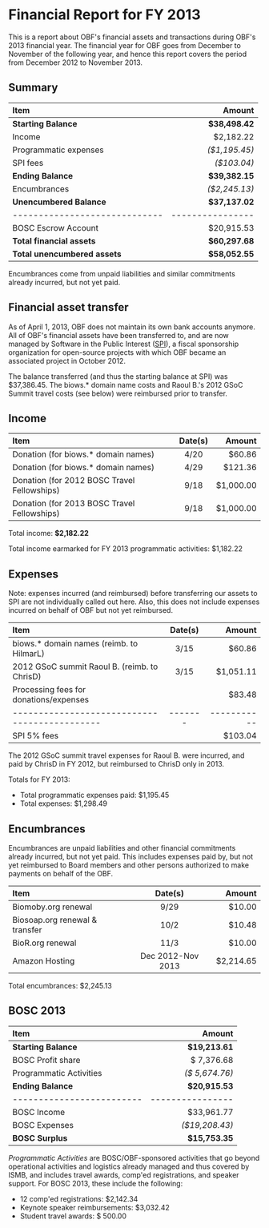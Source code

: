 # Financial Report for FY 2013

This is a report about OBF's financial assets and transactions during OBF's 2013 financial year. The financial year for OBF goes from December to November of the following year, and hence this report covers the period from December 2012 to November 2013.

## Summary

| Item                        | Amount         |
|:----------------------------|---------------:|
| **Starting Balance**        | **$38,498.42** |
| Income                      |    $2,182.22   |
| Programmatic expenses       |  _($1,195.45)_ |
| SPI fees                    |    _($103.04)_ |
| **Ending Balance**          | **$39,382.15** |
| Encumbrances                |  _($2,245.13)_ |
| **Unencumbered Balance**    | **$37,137.02** |
|-----------------------------|----------------|
| BOSC Escrow Account         |   $20,915.53   |
|**Total financial assets**   | **$60,297.68** |
|**Total unencumbered assets**| **$58,052.55** |

Encumbrances come from unpaid liabilities and similar commitments already incurred, but not yet paid.

## Financial asset transfer

As of April 1, 2013, OBF does not maintain its own bank accounts anymore. All of OBF's financial assets have been transferred to, and are now managed by Software in the Public Interest ([SPI]), a fiscal sponsorship organization for open-source projects with which OBF became an associated project in October 2012.

The balance transferred (and thus the starting balance at SPI) was $37,386.45. The biows.* domain name costs and Raoul B.'s 2012 GSoC Summit travel costs (see below) were reimbursed prior to transfer.

## Income

| Item                                        |Date(s)|   Amount  |
|:--------------------------------------------|:-----:|----------:|
| Donation (for biows.* domain names)         |  4/20 |    $60.86 | 
| Donation (for biows.* domain names)         |  4/29 |   $121.36 | 
| Donation (for 2012 BOSC Travel Fellowships) |  9/18 | $1,000.00 | 
| Donation (for 2013 BOSC Travel Fellowships) |  9/18 | $1,000.00 | 

Total income: **$2,182.22**

Total income earmarked for FY 2013 programmatic activities: $1,182.22

## Expenses

Note: expenses incurred (and reimbursed) before transferring our assets to SPI are not individually called out here. Also, this does not include expenses incurred on behalf of OBF but not yet reimbursed.

| Item                                        |Date(s)|   Amount  |
|:--------------------------------------------|:-----:|----------:|
| biows.* domain names (reimb. to HilmarL)    |  3/15 |    $60.86 | 
| 2012 GSoC summit Raoul B. (reimb. to ChrisD)|  3/15 | $1,051.11 | 
| Processing fees for donations/expenses      |       |    $83.48 | 
|---------------------------------------------|-------|-----------|
| SPI 5% fees                                 |       |   $103.04 | 

The 2012 GSoC summit travel expenses for Raoul B. were incurred, and paid by ChrisD in FY 2012, but reimbursed to ChrisD only in 2013.

Totals for FY 2013:
+ Total programmatic expenses paid:            $1,195.45
+ Total expenses:                              $1,298.49

## Encumbrances

Encumbrances are unpaid liabilities and other financial commitments already incurred, but not yet paid. This includes expenses paid by, but not yet reimbursed to Board members and other persons authorized to make payments on behalf of the OBF.

| Item                           |     Date(s)       |   Amount  |
|:-------------------------------|:-----------------:|----------:|
| Biomoby.org renewal            |  9/29             |    $10.00 |
| Biosoap.org renewal & transfer | 10/2              |    $10.48 |
| BioR.org renewal               | 11/3              |    $10.00 |
| Amazon Hosting                 | Dec 2012-Nov 2013 | $2,214.65 |

Total encumbrances:   $2,245.13

## BOSC 2013

| Item                    | Amount         |
|:------------------------|---------------:|
| **Starting Balance**    | **$19,213.61** |
| BOSC Profit share       |   $ 7,376.68   |
| Programmatic Activities | _($ 5,674.76)_ |
| **Ending Balance**      | **$20,915.53** |
|-------------------------|----------------|
| BOSC Income             |   $33,961.77   |
| BOSC Expenses           | _($19,208.43)_ |
| **BOSC Surplus**        | **$15,753.35** |

_Programmatic Activities_ are BOSC/OBF-sponsored activities that go beyond operational activities and logistics already managed and thus covered by ISMB, and includes travel awards, comp'ed registrations, and speaker support. For BOSC 2013, these include the following:

- 12 comp'ed registrations:       $2,142.34
- Keynote speaker reimbursements: $3,032.42 
- Student travel awards:          $  500.00

[SPI]: http://spi-inc.org
